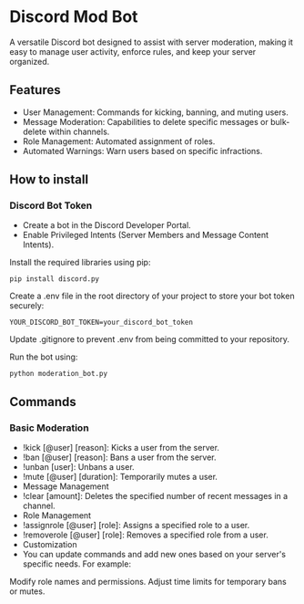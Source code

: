 # Discord Mod Bot

A versatile Discord bot designed to assist with server moderation, making it easy to manage user activity, enforce rules, and keep your server organized.

## Features

- User Management: Commands for kicking, banning, and muting users.
- Message Moderation: Capabilities to delete specific messages or bulk-delete within channels.
- Role Management: Automated assignment of roles.
- Automated Warnings: Warn users based on specific infractions.

## How to install

### Discord Bot Token
- Create a bot in the Discord Developer Portal.
- Enable Privileged Intents (Server Members and Message Content Intents).

Install the required libraries using pip: 

    pip install discord.py

Create a .env file in the root directory of your project to store your bot token securely:

    YOUR_DISCORD_BOT_TOKEN=your_discord_bot_token

Update .gitignore to prevent .env from being committed to your repository.

Run the bot using:

    python moderation_bot.py

## Commands
### Basic Moderation
- !kick [@user] [reason]: Kicks a user from the server.
- !ban [@user] [reason]: Bans a user from the server.
- !unban [user]: Unbans a user.
- !mute [@user] [duration]: Temporarily mutes a user.
- Message Management
- !clear [amount]: Deletes the specified number of recent messages in a channel.
- Role Management
- !assignrole [@user] [role]: Assigns a specified role to a user.
- !removerole [@user] [role]: Removes a specified role from a user.
- Customization
- You can update commands and add new ones based on your server's specific needs. For example:

Modify role names and permissions.
Adjust time limits for temporary bans or mutes.



